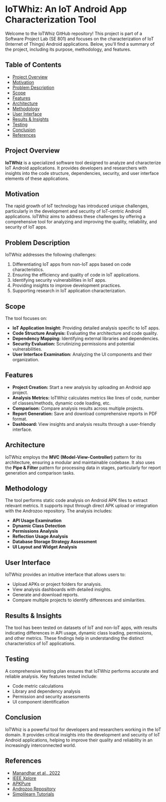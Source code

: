 # IoTWhiz: An IoT Android App Characterization Tool

Welcome to the IoTWhiz GitHub repository! This project is part of a Software Project Lab (SE 801) and focuses on the characterization of IoT (Internet of Things) Android applications. Below, you'll find a summary of the project, including its purpose, methodology, and features.

## Table of Contents

- [Project Overview](#project-overview)
- [Motivation](#motivation)
- [Problem Description](#problem-description)
- [Scope](#scope)
- [Features](#features)
- [Architecture](#architecture)
- [Methodology](#methodology)
- [User Interface](#user-interface)
- [Results & Insights](#results--insights)
- [Testing](#testing)
- [Conclusion](#conclusion)
- [References](#references)

## Project Overview

**IoTWhiz** is a specialized software tool designed to analyze and characterize IoT Android applications. It provides developers and researchers with insights into the code structure, dependencies, security, and user interface elements of these applications.

## Motivation

The rapid growth of IoT technology has introduced unique challenges, particularly in the development and security of IoT-centric Android applications. IoTWhiz aims to address these challenges by offering a comprehensive tool for analyzing and improving the quality, reliability, and security of IoT apps.

## Problem Description

IoTWhiz addresses the following challenges:
1. Differentiating IoT apps from non-IoT apps based on code characteristics.
2. Ensuring the efficiency and quality of code in IoT applications.
3. Identifying security vulnerabilities in IoT apps.
4. Providing insights to improve development practices.
5. Supporting research in IoT application characterization.

## Scope

The tool focuses on:
- **IoT Application Insight:** Providing detailed analysis specific to IoT apps.
- **Code Structure Analysis:** Evaluating the architecture and code quality.
- **Dependency Mapping:** Identifying external libraries and dependencies.
- **Security Evaluation:** Scrutinizing permissions and potential vulnerabilities.
- **User Interface Examination:** Analyzing the UI components and their organization.

## Features

- **Project Creation:** Start a new analysis by uploading an Android app project.
- **Analysis Metrics:** IoTWhiz calculates metrics like lines of code, number of classes/methods, dynamic code loading, etc.
- **Comparison:** Compare analysis results across multiple projects.
- **Report Generation:** Save and download comprehensive reports in PDF format.
- **Dashboard:** View insights and analysis results through a user-friendly interface.

## Architecture

IoTWhiz employs the **MVC (Model-View-Controller)** pattern for its architecture, ensuring a modular and maintainable codebase. It also uses the **Pipe & Filter** pattern for processing data in stages, particularly for report generation and comparison tasks.

## Methodology

The tool performs static code analysis on Android APK files to extract relevant metrics. It supports input through direct APK upload or integration with the Androzoo repository. The analysis includes:
- **API Usage Examination**
- **Dynamic Class Detection**
- **Permissions Analysis**
- **Reflection Usage Analysis**
- **Database Storage Strategy Assessment**
- **UI Layout and Widget Analysis**

## User Interface

IoTWhiz provides an intuitive interface that allows users to:
- Upload APKs or project folders for analysis.
- View analysis dashboards with detailed insights.
- Generate and download reports.
- Compare multiple projects to identify differences and similarities.

## Results & Insights

The tool has been tested on datasets of IoT and non-IoT apps, with results indicating differences in API usage, dynamic class loading, permissions, and other metrics. These findings help in understanding the distinct characteristics of IoT applications.

## Testing

A comprehensive testing plan ensures that IoTWhiz performs accurate and reliable analysis. Key features tested include:
- Code metric calculations
- Library and dependency analysis
- Permission and security assessments
- UI component identification

## Conclusion

IoTWhiz is a powerful tool for developers and researchers working in the IoT domain. It provides critical insights into the development and security of IoT Android applications, helping to improve their quality and reliability in an increasingly interconnected world.

## References

- [Manandhar et al., 2022](https://www.adwaitnadkarni.com/downloads/manandhar-ccs22.pdf)
- [IEEE Xplore](https://ieeexplore.ieee.org/stamp/stamp.jsp?arnumber=8986632)
- [APKPure](https://m.apkpure.com/#google_vignette)
- [Androzoo Repository](https://androzoo.uni.lu/)
- [Simplilearn Tutorials](https://www.simplilearn.com)

